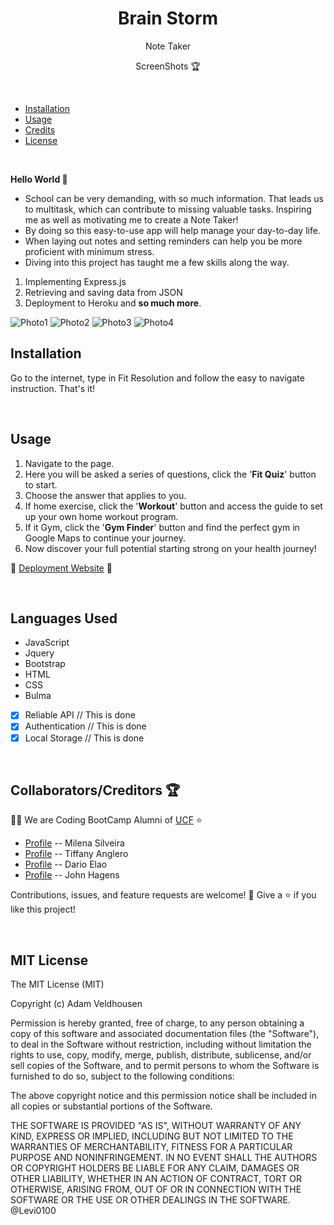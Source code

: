 <h1 align="center">Brain Storm</h1>

<p align="center">Note Taker</p>

<p align="center">ScreenShots 🏆</p>
 

<br>

- [Installation](#installation)
- [Usage](#usage)
- [Credits](#credits)
- [License](#license)


<br>

 **Hello World 👋**

* School can be very demanding, with so much information. That leads us to multitask, which can contribute to missing valuable tasks.  Inspiring me as well as motivating me to create a Note Taker!
* By doing so this easy-to-use app will help manage your day-to-day life. 
* When laying out notes and setting reminders can help you be more proficient with minimum stress.
* Diving into this project has taught me a few skills along the way. 
1. Implementing Express.js 
2. Retrieving and saving data from JSON
3. Deployment to Heroku and **so much more**.


![Photo1](./assets/images/main1.png)
![Photo2](./assets/images/maps2.png)
![Photo3](./assets/images/Exercise3.png)
![Photo4](./assets/images/Cardio.png)


## <h2 id="installation"> Installation </h2>

Go to the internet, type in Fit Resolution and follow the easy to navigate instruction. That's it!

<br>

## <h2 id="usage"> Usage </h2>

1. Navigate to the page.
2. Here you will be asked a series of questions, click the '**Fit Quiz**' button to start. 
3. Choose the answer that applies to you.
4. If home exercise, click the '**Workout**' button and access the guide to set up your own home workout program.
5. If it Gym, click the '**Gym Finder**' button and find the perfect gym in Google Maps to continue your journey.
6. Now discover your full potential starting strong on your health journey!

🔭 [Deployment Website](https://jonjon50.github.io/Fit-Resolution/) 🔭

<br>

<h2>Languages Used</h2>

- JavaScript
- Jquery
- Bootstrap
- HTML
- CSS
- Bulma


- [x] Reliable API // This is done 
- [x] Authentication // This is done
- [x] Local Storage // This is done 

<br>
<h2 id="credits">Collaborators/Creditors 🏆</h2>

👨‍💻 We are Coding BootCamp Alumni of [UCF](https://www.ucf.edu/students/) ⭐️

- [Profile]( https://github.com/MilenaSilveira   " Milena Silveira ") -- Milena Silveira
- [Profile]( https://github.com/tanglero4  " Tiffany Anglero ") -- Tiffany Anglero
- [Profile]( https://github.com/darioelao  " Dario Elao ") -- Dario Elao
- [Profile]( https://github.com/JonJon50  " John Hagens ") -- John Hagens

Contributions, issues, and feature requests are welcome! 🤝
Give a ⭐️ if you like this project!






<br>

<h2 id="license">MIT License</h2>
The MIT License (MIT)

Copyright (c) <year> Adam Veldhousen

Permission is hereby granted, free of charge, to any person obtaining a copy
of this software and associated documentation files (the "Software"), to deal
in the Software without restriction, including without limitation the rights
to use, copy, modify, merge, publish, distribute, sublicense, and/or sell
copies of the Software, and to permit persons to whom the Software is
furnished to do so, subject to the following conditions:

The above copyright notice and this permission notice shall be included in
all copies or substantial portions of the Software.

THE SOFTWARE IS PROVIDED "AS IS", WITHOUT WARRANTY OF ANY KIND, EXPRESS OR
IMPLIED, INCLUDING BUT NOT LIMITED TO THE WARRANTIES OF MERCHANTABILITY,
FITNESS FOR A PARTICULAR PURPOSE AND NONINFRINGEMENT. IN NO EVENT SHALL THE
AUTHORS OR COPYRIGHT HOLDERS BE LIABLE FOR ANY CLAIM, DAMAGES OR OTHER
LIABILITY, WHETHER IN AN ACTION OF CONTRACT, TORT OR OTHERWISE, ARISING FROM,
OUT OF OR IN CONNECTION WITH THE SOFTWARE OR THE USE OR OTHER DEALINGS IN
THE SOFTWARE.
@Levi0100
</h5>
